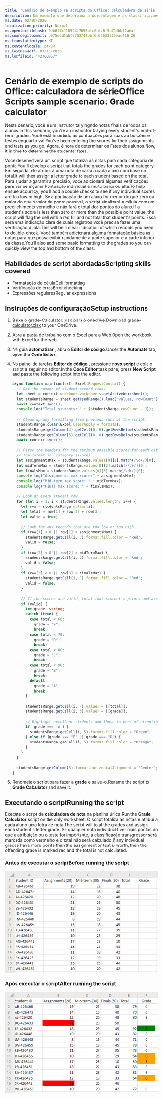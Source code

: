 ```yaml
---
title: 'Cenário de exemplo de scripts do Office: calculadora de série'
description: Um exemplo que determina a porcentagem e as classificações de uma classe de alunos.
ms.date: 02/20/2020
localization_priority: Normal
ms.openlocfilehash: 0db6f7c116594f7655bfc0adc8f5a79dbbf2a0af
ms.sourcegitcommit: b075eed5a6f275274fbbf6d62633219eac416f26
ms.translationtype: MT
ms.contentlocale: pt-BR
ms.lasthandoff: 03/10/2020
ms.locfileid: "42700067"
---
```

# <a name="office-scripts-sample-scenario-grade-calculator"></a><span data-ttu-id="17d57-103">Cenário de exemplo de scripts do Office: calculadora de série</span><span class="sxs-lookup"><span data-stu-id="17d57-103">Office Scripts sample scenario: Grade calculator</span></span>

<span data-ttu-id="17d57-104">Neste cenário, você é um instrutor tallyingndo notas finais de todos os alunos.</span><span class="sxs-lookup"><span data-stu-id="17d57-104">In this scenario, you're an instructor tallying every student's end-of-term grades.</span></span> <span data-ttu-id="17d57-105">Você está inserindo as pontuações para suas atribuições e testes enquanto vai.</span><span class="sxs-lookup"><span data-stu-id="17d57-105">You've been entering the scores for their assignments and tests as you go.</span></span> <span data-ttu-id="17d57-106">Agora, é hora de determinar os Fates dos alunos.</span><span class="sxs-lookup"><span data-stu-id="17d57-106">Now, it is time to determine the students' fates.</span></span>

<span data-ttu-id="17d57-107">Você desenvolverá um script que totaliza as notas para cada categoria de ponto.</span><span class="sxs-lookup"><span data-stu-id="17d57-107">You'll develop a script that totals the grades for each point category.</span></span> <span data-ttu-id="17d57-108">Em seguida, ele atribuirá uma nota de carta a cada aluno com base no total.</span><span class="sxs-lookup"><span data-stu-id="17d57-108">It will then assign a letter grade to each student based on the total.</span></span> <span data-ttu-id="17d57-109">Para ajudar a garantir a precisão, você adicionará algumas verificações para ver se alguma Pontuação individual é muito baixa ou alta.</span><span class="sxs-lookup"><span data-stu-id="17d57-109">To help ensure accuracy, you'll add a couple checks to see if any individual scores are too low or high.</span></span> <span data-ttu-id="17d57-110">Se a pontuação de um aluno for menor do que zero ou maior do que o valor de ponto possível, o script sinalizará a célula com um preenchimento vermelho e não fará o total dos pontos do aluno.</span><span class="sxs-lookup"><span data-stu-id="17d57-110">If a student's score is less than zero or more than the possible point value, the script will flag the cell with a red fill and not total that student's points.</span></span> <span data-ttu-id="17d57-111">Essa será uma indicação clara de quais registros você precisa fazer uma verificação dupla.</span><span class="sxs-lookup"><span data-stu-id="17d57-111">This will be a clear indication of which records you need to double-check.</span></span> <span data-ttu-id="17d57-112">Você também adicionará alguma formatação básica às notas para que possa exibir rapidamente a parte superior e a parte inferior da classe.</span><span class="sxs-lookup"><span data-stu-id="17d57-112">You'll also add some basic formatting to the grades so you can quickly view the top and bottom of the class.</span></span>

## <a name="scripting-skills-covered"></a><span data-ttu-id="17d57-113">Habilidades de script abordadas</span><span class="sxs-lookup"><span data-stu-id="17d57-113">Scripting skills covered</span></span>

- <span data-ttu-id="17d57-114">Formatação de célula</span><span class="sxs-lookup"><span data-stu-id="17d57-114">Cell formatting</span></span>
- <span data-ttu-id="17d57-115">Verificação de erros</span><span class="sxs-lookup"><span data-stu-id="17d57-115">Error checking</span></span>
- <span data-ttu-id="17d57-116">Expressões regulares</span><span class="sxs-lookup"><span data-stu-id="17d57-116">Regular expressions</span></span>

## <a name="setup-instructions"></a><span data-ttu-id="17d57-117">Instruções de configuração</span><span class="sxs-lookup"><span data-stu-id="17d57-117">Setup instructions</span></span>

1. <span data-ttu-id="17d57-118">Baixe o <a href="grade-calculator.xlsx">grade-Calculator. xlsx</a> para o onedrive.</span><span class="sxs-lookup"><span data-stu-id="17d57-118">Download <a href="grade-calculator.xlsx">grade-calculator.xlsx</a> to your OneDrive.</span></span>

2. <span data-ttu-id="17d57-119">Abra a pasta de trabalho com o Excel para a Web.</span><span class="sxs-lookup"><span data-stu-id="17d57-119">Open the workbook with Excel for the web.</span></span>

3. <span data-ttu-id="17d57-120">Na guia **automatizar** , abra o **Editor de código**.</span><span class="sxs-lookup"><span data-stu-id="17d57-120">Under the **Automate** tab, open the **Code Editor**.</span></span>

4. <span data-ttu-id="17d57-121">No painel de tarefas **Editor de código** , pressione **novo script** e cole o script a seguir no editor.</span><span class="sxs-lookup"><span data-stu-id="17d57-121">In the **Code Editor** task pane, press **New Script** and paste the following script into the editor.</span></span>

    ```TypeScript
    async function main(context: Excel.RequestContext) {
      // Get the number of student record rows.
      let sheet = context.workbook.worksheets.getActiveWorksheet();
      let studentsRange = sheet.getUsedRange().load("values, rowCount");
      await context.sync();
      console.log("Total students: " + (studentsRange.rowCount - 1));

      // Clean up any formatting from previous runs of the script.
      studentsRange.clear(Excel.ClearApplyTo.formats);
      studentsRange.getColumn(4).getCell(0, 0).getRowsBelow(studentsRange.rowCount - 1).clear(Excel.ClearApplyTo.all);
      studentsRange.getColumn(5).getCell(0, 0).getRowsBelow(studentsRange.rowCount - 1).clear(Excel.ClearApplyTo.all);
      await context.sync();

      // Parse the headers for the maximum possible scores for each category.
      // The format is `category (score)`.
      let assignmentsMax = studentsRange.values[0][1].match(/\d+/)[0];
      let midTermMax = studentsRange.values[0][2].match(/\d+/)[0];
      let finalsMax = studentsRange.values[0][3].match(/\d+/)[0];
      console.log("Assignments max score:" + assignmentsMax);
      console.log("Mid-term max score: " + midTermMax);
      console.log("Final max score: " + finalsMax);

      // Look at every student row.
      for (let i = 1; i < studentsRange.values.length; i++) {
        let row = studentsRange.values[i];
        let total = row[1] + row[2] + row[3];
        let valid = true;

        // Look for any records that are too low or too high.
        if (row[1] < 0 || row[1] > assignmentsMax) {
          studentsRange.getCell(i, 1).format.fill.color = "Red";
          valid = false;
        }
        if (row[2] < 0 || row[2] > midTermMax) {
          studentsRange.getCell(i, 2).format.fill.color = "Red";
          valid = false;
        }
        if (row[3] < 0 || row[3] > finalsMax) {
          studentsRange.getCell(i, 3).format.fill.color = "Red";
          valid = false;
        }

        // If the scores are valid, total that student's points and assign them a letter grade.
        if (valid) {
          let grade: string;
          switch (true) {
            case total < 60:
              grade = "E";
              break;
            case total < 70:
              grade = "D";
              break;
            case total < 80:
              grade = "C";
              break;
            case total < 90:
              grade = "B";
              break;
            default:
              grade = "A";
              break;
          }

          studentsRange.getCell(i, 4).values = [[total]];
          studentsRange.getCell(i, 5).values = [[grade]];

          // Highlight excellent students and those in need of attention.
          if (grade === "A") {
            studentsRange.getCell(i, 5).format.fill.color = "Green";
          } else if (grade === "E" || grade === "D") {
            studentsRange.getCell(i, 5).format.fill.color = "Orange";
          }
        }
      }

      studentsRange.getColumn(5).format.horizontalAlignment = "Center";
    }
    ```

5. <span data-ttu-id="17d57-122">Renomeie o script para fazer a **grade** e salve-o.</span><span class="sxs-lookup"><span data-stu-id="17d57-122">Rename the script to **Grade Calculator** and save it.</span></span>

## <a name="running-the-script"></a><span data-ttu-id="17d57-123">Executando o script</span><span class="sxs-lookup"><span data-stu-id="17d57-123">Running the script</span></span>

<span data-ttu-id="17d57-124">Execute o script de **calculadora de nota** na planilha única.</span><span class="sxs-lookup"><span data-stu-id="17d57-124">Run the **Grade Calculator** script on the only worksheet.</span></span> <span data-ttu-id="17d57-125">O script totaliza as notas e atribui a cada aluno uma letra de nota.</span><span class="sxs-lookup"><span data-stu-id="17d57-125">The script will total the grades and assign each student a letter grade.</span></span> <span data-ttu-id="17d57-126">Se qualquer nota individual tiver mais pontos do que a atribuição ou o teste for importante, a classificação transgressor será marcada como vermelho e o total não será calculado.</span><span class="sxs-lookup"><span data-stu-id="17d57-126">If any individual grades have more points than the assignment or test is worth, then the offending grade is marked red and the total is not calculated.</span></span>

### <a name="before-running-the-script"></a><span data-ttu-id="17d57-127">Antes de executar o script</span><span class="sxs-lookup"><span data-stu-id="17d57-127">Before running the script</span></span>

![Uma planilha que mostra linhas de Pontuação para estudantes.](../../images/scenario-grade-calculator-before.png)

### <a name="after-running-the-script"></a><span data-ttu-id="17d57-129">Após executar o script</span><span class="sxs-lookup"><span data-stu-id="17d57-129">After running the script</span></span>

![Uma planilha que mostra os dados da Pontuação do aluno com células inválidas em totais vermelhos para linhas de aluno válidas.](../../images/scenario-grade-calculator-after.png)
